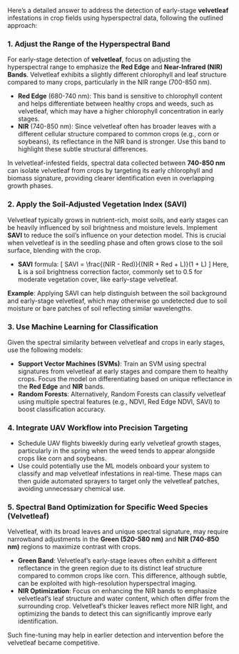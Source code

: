 Here’s a detailed answer to address the detection of early-stage **velvetleaf** infestations in crop fields using hyperspectral data, following the outlined approach:

### 1. Adjust the Range of the Hyperspectral Band
For early-stage detection of **velvetleaf**, focus on adjusting the hyperspectral range to emphasize the **Red Edge** and **Near-Infrared (NIR) Bands**. Velvetleaf exhibits a slightly different chlorophyll and leaf structure compared to many crops, particularly in the NIR range (700-850 nm). 

- **Red Edge** (680-740 nm): This band is sensitive to chlorophyll content and helps differentiate between healthy crops and weeds, such as velvetleaf, which may have a higher chlorophyll concentration in early stages.
- **NIR** (740-850 nm): Since velvetleaf often has broader leaves with a different cellular structure compared to common crops (e.g., corn or soybeans), its reflectance in the NIR band is stronger. Use this band to highlight these subtle structural differences.

 In velvetleaf-infested fields, spectral data collected between **740-850 nm** can isolate velvetleaf from crops by targeting its early chlorophyll and biomass signature, providing clearer identification even in overlapping growth phases.

### 2. Apply the Soil-Adjusted Vegetation Index (SAVI)
Velvetleaf typically grows in nutrient-rich, moist soils, and early stages can be heavily influenced by soil brightness and moisture levels. Implement **SAVI** to reduce the soil’s influence on your detection model. This is crucial when velvetleaf is in the seedling phase and often grows close to the soil surface, blending with the crop.

- **SAVI** formula: \[ SAVI = \frac{(NIR - Red)}{(NIR + Red + L)}(1 + L) \]
  Here, **L** is a soil brightness correction factor, commonly set to 0.5 for moderate vegetation cover, like early-stage velvetleaf.

**Example**: Applying SAVI can help distinguish between the soil background and early-stage velvetleaf, which may otherwise go undetected due to soil moisture or bare patches of soil reflecting similar wavelengths.

### 3. Use Machine Learning for Classification
Given the spectral similarity between velvetleaf and crops in early stages, use the following models:

- **Support Vector Machines (SVMs)**: Train an SVM using spectral signatures from velvetleaf at early stages and compare them to healthy crops. Focus the model on differentiating based on unique reflectance in the **Red Edge** and **NIR** bands.
- **Random Forests**: Alternatively, Random Forests can classify velvetleaf using multiple spectral features (e.g., NDVI, Red Edge NDVI, SAVI) to boost classification accuracy.


### 4. Integrate UAV Workflow into Precision Targeting

- Schedule UAV flights biweekly during early velvetleaf growth stages, particularly in the spring when the weed tends to appear alongside crops like corn and soybeans.
- Use could potentially use the ML models onboard your system to classify and map velvetleaf infestations in real-time. These maps can then guide automated sprayers to target only the velvetleaf patches, avoiding unnecessary chemical use.


### 5. Spectral Band Optimization for Specific Weed Species (Velvetleaf)
Velvetleaf, with its broad leaves and unique spectral signature, may require narrowband adjustments in the **Green (520-580 nm)** and **NIR (740-850 nm)** regions to maximize contrast with crops.

- **Green Band**: Velvetleaf’s early-stage leaves often exhibit a different reflectance in the green region due to its distinct leaf structure compared to common crops like corn. This difference, although subtle, can be exploited with high-resolution hyperspectral imaging.
- **NIR Optimization**: Focus on enhancing the NIR bands to emphasize velvetleaf’s leaf structure and water content, which often differ from the surrounding crop. Velvetleaf’s thicker leaves reflect more NIR light, and optimizing the bands to detect this can significantly improve early identification.

Such fine-tuning may help in earlier detection and intervention before the velvetleaf became competitive.

